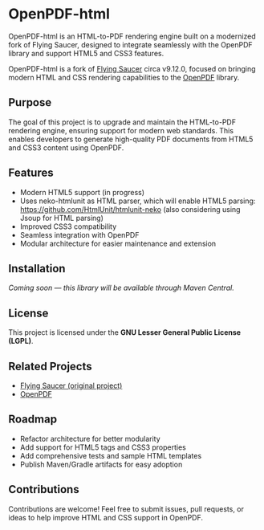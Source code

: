 # OpenPDF-html

OpenPDF-html is an HTML-to-PDF rendering engine built on a modernized fork of Flying Saucer, designed to integrate seamlessly with the OpenPDF library and support HTML5 and CSS3 features.

OpenPDF-html is a fork of [Flying Saucer](https://github.com/flyingsaucerproject/flyingsaucer) circa v9.12.0, focused on bringing modern HTML and CSS rendering capabilities to the [OpenPDF](https://github.com/LibrePDF/OpenPDF) library.

## Purpose

The goal of this project is to upgrade and maintain the HTML-to-PDF rendering engine, ensuring support for modern web standards. This enables developers to generate high-quality PDF documents from HTML5 and CSS3 content using OpenPDF.

## Features

- Modern HTML5 support (in progress)
- Uses neko-htmlunit as HTML parser, which will enable HTML5 parsing: https://github.com/HtmlUnit/htmlunit-neko  (also considering using Jsoup for HTML parsing)
- Improved CSS3 compatibility
- Seamless integration with OpenPDF
- Modular architecture for easier maintenance and extension

## Installation

_Coming soon — this library will be available through Maven Central._

## License

This project is licensed under the **GNU Lesser General Public License (LGPL)**.

## Related Projects

- [Flying Saucer (original project)](https://github.com/flyingsaucerproject/flyingsaucer)
- [OpenPDF](https://github.com/LibrePDF/OpenPDF)

## Roadmap

- Refactor architecture for better modularity
- Add support for HTML5 tags and CSS3 properties
- Add comprehensive tests and sample HTML templates
- Publish Maven/Gradle artifacts for easy adoption

## Contributions

Contributions are welcome! Feel free to submit issues, pull requests, or ideas to help improve HTML and CSS support in OpenPDF.

